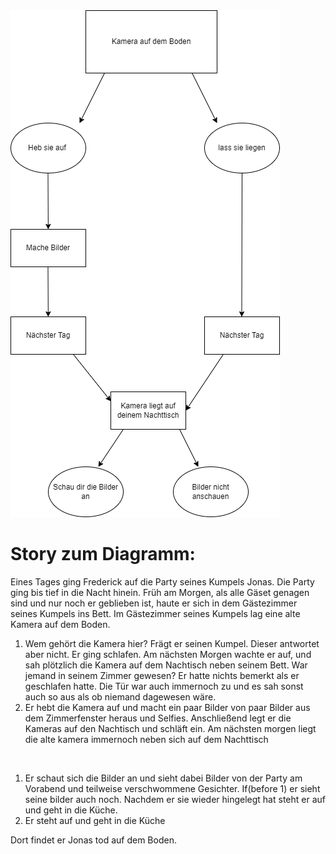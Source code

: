 <!-- [Diagramm](./VN.png)

 -->
<img src="./VN.png" />

<h1>Story zum Diagramm:</h1>
Eines Tages ging Frederick auf die Party seines Kumpels Jonas. Die Party ging bis tief in die Nacht hinein. Früh am Morgen, als alle Gäset genagen sind und nur noch er geblieben ist, haute er sich in dem Gästezimmer seines Kumpels ins Bett. Im Gästezimmer seines Kumpels lag eine alte Kamera auf dem Boden.
<br/>
<ol>
    <li> Wem gehört die Kamera hier? Frägt er seinen Kumpel. Dieser antwortet aber nicht. Er ging schlafen. Am nächsten Morgen wachte er auf, und sah plötzlich die Kamera auf dem Nachtisch neben seinem Bett. War jemand in seinem Zimmer gewesen? Er hatte nichts bemerkt als er geschlafen hatte. Die Tür war auch immernoch zu und es sah sonst auch so aus als ob niemand dagewesen wäre.</li>
    <li>Er hebt die Kamera auf und macht ein paar Bilder von paar Bilder aus dem Zimmerfenster heraus und Selfies. Anschließend legt er die Kameras auf den Nachtisch und schläft ein. Am nächsten morgen liegt die alte kamera immernoch neben sich auf dem Nachttisch</li>
</ol>
<br/>
<ol>
<li>Er schaut sich die Bilder an und sieht dabei Bilder von der Party am Vorabend und teilweise verschwommene Gesichter. If(before 1) er sieht seine bilder auch noch. Nachdem er sie wieder hingelegt hat steht er auf und geht in die Küche.</li>
<li>Er steht auf und geht in die Küche</li>
</ol>
Dort findet er Jonas tod auf dem Boden.
